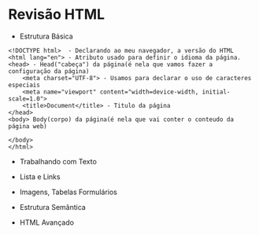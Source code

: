 # Revisão HTML

- Estrutura Básica

```
<!DOCTYPE html>  - Declarando ao meu navegador, a versão do HTML
<html lang="en"> - Atributo usado para definir o idioma da página.
<head> - Head("cabeça") da página(é nela que vamos fazer a configuração da página)
    <meta charset="UTF-8"> - Usamos para declarar o uso de caracteres especiais
    <meta name="viewport" content="width=device-width, initial-scale=1.0">
    <title>Document</title> - Titulo da página
</head>
<body> Body(corpo) da página(é nela que vai conter o conteudo da página web)

</body>
</html>
```

- Trabalhando com Texto

- Lista e Links

- Imagens, Tabelas Formulários

- Estrutura Semântica

- HTML Avançado

